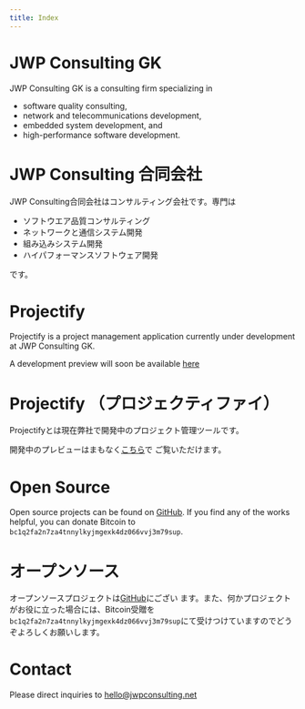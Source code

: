 ```yaml
---
title: Index
---
```


# JWP Consulting GK

JWP Consulting GK is a consulting firm specializing in

- software quality consulting,
- network and telecommunications development,
- embedded system development, and
- high-performance software development.

# JWP Consulting 合同会社

JWP Consulting合同会社はコンサルティング会社です。専門は

- ソフトウエア品質コンサルティング
- ネットワークと通信システム開発
- 組み込みシステム開発
- ハイパフォーマンスソフトウェア開発

です。

# Projectify

Projectify is a project management application currently under development
at JWP Consulting GK.

A development preview will soon be available
[here](https://www.projectifyapp.com/)

# Projectify （プロジェクティファイ）

Projectifyとは現在弊社で開発中のプロジェクト管理ツールです。

開発中のプレビューはまもなく[こちら](https://www.projectifyapp.com/)で
ご覧いただけます。

# Open Source

Open source projects can be found on
[GitHub](https://github.com/jwp-consulting). If you find any of the works
helpful, you can donate Bitcoin to
`bc1q2fa2n7za4tnnylkyjmgexk4dz066vvj3m79sup`.

# オープンソース

オープンソースプロジェクトは[GitHub](https://github.com/jwp-consulting)にござい
ます。また、何かプロジェクトがお役に立った場合には、Bitcoin受贈を
`bc1q2fa2n7za4tnnylkyjmgexk4dz066vvj3m79sup`にて受けつけていますのでどうぞよろしくお願いします。

# Contact

Please direct inquiries to <a href="mailto:hello@jwpconsulting.net">hello@jwpconsulting.net</a>

